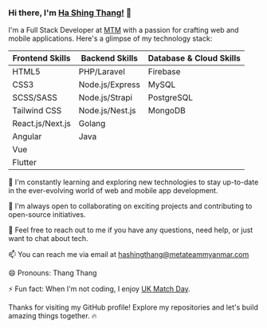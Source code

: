 ### Hi there, I'm [Ha Shing Thang!](https://devidol-mm.cyclic.app/) 👋

I'm a Full Stack Developer at [MTM](https://metateammyanmar.com/en/) with a passion for crafting web and mobile applications. Here's a glimpse of my technology stack:

| Frontend Skills  | Backend Skills    | Database & Cloud Skills |
|------------------|-------------------|--------------------------|
| HTML5            | PHP/Laravel       | Firebase                 |
| CSS3             | Node.js/Express   | MySQL                    |
| SCSS/SASS        | Node.js/Strapi    | PostgreSQL               |
| Tailwind CSS     | Node.js/Nest.js   | MongoDB                  |
| React.js/Next.js | Golang            |                          |
| Angular          | Java              |                          |
| Vue              |                   |                          |
| Flutter          |                   |                          |


🌱 I'm constantly learning and exploring new technologies to stay up-to-date in the ever-evolving world of web and mobile app development.

👯 I'm always open to collaborating on exciting projects and contributing to open-source initiatives.

💬 Feel free to reach out to me if you have any questions, need help, or just want to chat about tech.

📫 You can reach me via email at hashingthang@metateammyanmar.com

😄 Pronouns: Thang Thang

⚡ Fun fact: When I'm not coding, I enjoy [UK Match Day](https://www.youtube.com/results?search_query=uk+match+day).

Thanks for visiting my GitHub profile! Explore my repositories and let's build amazing things together. 🔥

